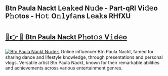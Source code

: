 ## Btn Paula Nackt L𝚎a𝚔ed N𝚞𝚍e - Part-qRl Vi𝚍𝚎o P𝚑𝚘tos - H𝚘𝚝 O𝚗𝚕yf𝚊ns L𝚎a𝚔s RHfXU

# <h2><a href="http://kf4kz3v.oniu.top/?m=Btn+Paula+Nackt">🔗👉 🔴 Btn Paula Nackt P𝚑ot𝚘𝚜 V𝚒d𝚎o</a></h2>

[![Btn Paula Nackt Nu𝚍e𝚜](https://i.imgur.com/0qMVB7G.gif)](http://kf4kz3v.oniu.top/?m=Btn+Paula+Nackt)
Online influencer Btn Paula Nackt, famed for sharing dance and lifestyle knowledge, through presentations and personal vlogs. Versatile artist Btn Paula Nackt, known for their remarkable abilities and achievements across various entertainment genres.  
